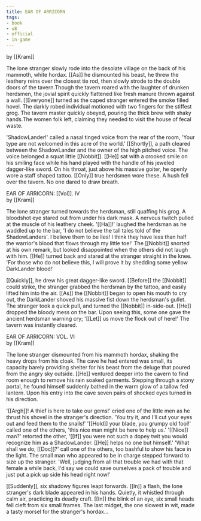 ```yaml
---
title: EAR OF ARRICORN
tags:
- book
- u8
- official
- in-game
---
```


by [[Kram]]  
  
The lone stranger slowly rode into the desolate village on the back of his mammoth, white hordax. [[As]] he dismounted his beast, he threw the leathery reins over the closest tie rod, then slowly strode to the double doors of the tavern.Though the tavern roared with the laughter of drunken herdsmen, the jovial spirit quickly flattened like fresh manure thrown against a wall. [[Everyone]] turned as the caped stranger entered the smoke filled hovel. The darkly robed individual motioned with two fingers for the stiffest grog. The tavern master quickly obeyed, pouring the thick brew with shaky hands.The women folk left, claiming they needed to visit the house of fecal waste.  
  
'ShadowLander!' called a nasal tinged voice from the rear of the room, 'Your type are not welcomed in this acre of the world.' [[Shortly]], a path cleared between the ShadowLander and the owner of the high pitched voice. The voice belonged a squat little [[Nobbit]]. [[He]] sat with a crooked smile on his smiling face while his hand played with the handle of his jeweled dagger-like sword. On his throat, just above his massive goiter, he openly wore a staff shaped tattoo. [[Only]] true herdsmen wore these. A hush fell over the tavern. No one dared to draw breath.  
  
  
EAR OF ARRICORN: [[Vol]]. IV  
by [[Kram]]  
  
The lone stranger turned towards the herdsman, still quaffing his grog. A bloodshot eye stared out from under his dark mask. A nervous twitch pulled at the muscle of his leathery cheek. '[[Ha]]!' laughed the herdsman as he waddled up to the bar, 'I do not believe the tall tales told of the ShadowLanders'. I believe them to be lies! I think they have less than half the warrior's blood that flows through my little toe!' The [[Nobbit]] snorted at his own remark, but looked disappointed when the others did not laugh with him. [[He]] turned back and stared at the stranger straight in the knee. 'For those who do not believe this, I will prove it by shedding some yellow DarkLander blood!'  
  
[[Quickly]], he drew his great dagger-like sword. [[Before]] the [[Nobbit]] could strike, the stranger grabbed the herdsman by the tattoo, and easily lifted him into the air. [[As]] the [[Nobbit]] began to open his mouth to cry out, the DarkLander shoved his massive fist down the herdsman's gullet. The stranger took a quick pull, and turned the [[Nobbit]] in-side-out. [[He]] dropped the bloody mess on the bar. Upon seeing this, some one gave the ancient herdsman warning cry; '[[Let]] us move the flock out of here!' The tavern was instantly cleared.  
  
  
EAR OF ARRICORN: VOL. VI  
by [[Kram]]  
  
The lone stranger dismounted from his mammoth hordax, shaking the heavy drops from his cloak. The cave he had entered was small, its capacity barely providing shelter for his beast from the deluge that poured from the angry sky outside. [[He]] ventured deeper into the cavern to find room enough to remove his rain soaked garments. Stepping through a stony portal, he found himself suddenly bathed in the warm glow of a tallow fed lantern. Upon his entry into the cave seven pairs of shocked eyes turned in his direction.  
  
'[[Argh]]! A thief is here to take our gems!' cried one of the little men as he thrust his shovel in the stranger's direction. 'You try it, and I'll cut your eyes out and feed them to the snails!' '[[Hold]] your blade, you grumpy old fool!' called one of the others, 'this nice man might be here to help us.' '[[Nice]] man?' retorted the other, '[[If]] you were not such a dopey twit you would recognize him as a ShadowLander. [[He]] helps no one but himself.' 'What shall we do, [[Doc]]?' call one of the others, too bashful to show his face in the light. The small man who appeared to be in charge stepped forward to size up the stranger. 'Well, judging from all that trouble we had with that female a while back, I'd say we could save ourselves a pack of trouble and just put a pick up side his head right now!'  
  
[[Suddenly]], six shadowy figures leapt forwards. [[In]] a flash, the lone stranger's dark blade appeared in his hands. Quietly, it whistled through calm air, practicing its deadly craft. [[In]] the blink of an eye, six small heads fell cleft from six small frames. The last midget, the one slowest in wit, made a tasty morsel for the stranger's hordax... 